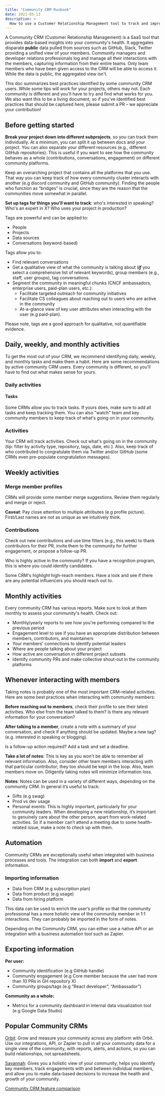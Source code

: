 ```yaml
---
title: "Community CRM Runbook"
date: 2021-05-13
description: >
  How to use a Customer Relationship Management tool to track and improve your interactions with the community
---
```



A Community CRM (Customer Relationship Management) is a SaaS tool that provides data-based insights into your community's health. It aggregates disparate **public** data pulled from sources such as GitHub, Slack, Twitter providing a unified view of your members. Community managers and developer relations professionals log and manage all their interactions with the members, capturing information from their entire teams. Only team members who have been given access to the CRM will be able to access it. While the data is public, the aggregated view isn't. 

This doc summarizes best practices identified by some community CRM users. While some tips will work for your projects, others may not. Each community is different and you'll have to try and find what works for you. We also want this to be a living document, so if you've identified best practices that should be captured here, please submit a PR – we appreciate your contribution!


## Before getting started

**Break your project down into different subprojects**, so you can track them individually. At a minimum, you can split it up between docs and your project. You can also separate your different resources (e.g., different GitHub repositories). This is useful if you want to see how the community behaves as a whole (contributions, conversations, engagement) on different community platforms.

Keep an overarching project that contains all the platforms that you use. That way you can keep track of how every community cluster interacts with another (e.g discord community and GitHub community). Finding the people who function as “bridges” is crucial, since they are the reason that the communities move somewhat in parallel. 

**Set up tags for things you'll want to track**: who's interested in speaking? Who's an expert in X? Who uses your project in production?  

Tags are powerful and can be applied to:
* People
* Projects
* Data sources
* Conversations (keyword-based)

Tags allow you to: 
* Find relevant conversations
* Get a qualitative view of what the community is talking about (***if*** you select a comprehensive list of relevant keywords), group members (e.g., staff, user groups), tag conversations. 
* Segment the community in meaningful chunks   (CNCF ambassadors, enterprise users, paid-plan users, etc.):
  * Facilitate targeted outreach for community initiatives
  * Facilitate CS colleagues about reaching out to users who are active in the community
  * At-a-glance view of key user attributes when interacting with the user (e.g paid-plan).

Please note, tags are a good approach for qualitative, not quantifiable evidence.

## Daily, weekly, and monthly activities

To get the most out of your CRM, we recommend identifying daily, weekly, and monthly tasks and make them a habit. Here are some recommendations by active community CRM users. Every community is different, so you'll have to find out what makes sense for yours. 

### Daily activities

#### Tasks

Some CRMs allow you to track tasks. If yours does, make sure to add all tasks and keep tracking them. You can also "watch" team and key community members to keep track of what's going on in your community.

### Activities

Your CRM will track activities. Check out what's going on in the community (tip: filter by activity type, repository, tags, date, etc.). Also, keep track of who contributed to congratulate them via Twitter and/or GitHub (some CRMs even pre-populate congratulation messages). 

## Weekly activities

### Merge member profiles

CRMs will provide some member merge suggestions. Review them regularly and merge or reject. 

**Caveat**: Pay close attention to multiple attributes (e.g profile picture). First/Last names are not as unique as we intuitively think.

### Contributions

Check out new contributions and use time filters (e.g., this week) to thank contributors for their PR, invite them to the community for further engagement, or propose a follow-up PR. 

Who is highly active in the community? If you have a recognition program, this is where you could identify candidates.

Some CRM's highlight high-reach members. Have a look and see if there are any potential influencers you should reach out to.

## Monthly activities 

Every community CRM has various reports. Make sure to look at them monthly to assess your community's health. Check out:

* Monthly/yearly reports to see how you're performing compared to the previous period
* Engagement level to see if you have an appropriate distribution between members, contributors, and maintainers
* Your members' connections to identify potential leaders
* Where are people talking about your project
* How active are conversation in different project subsets
* Identify community PRs and make collective shout-out in the community platforms

## Whenever interacting with members

Taking notes is probably one of the most important CRM-related activities. Here are some best practices when interacting with community members:

**Before reaching out to members**, check their profile to see their latest activities. Who else from the team talked to them? Is there any relevant information for your conversation?

**After talking to a member**, create a note with a summary of your conversation, and check if anything should be updated. Maybe a new tag? (e.g. interested in speaking or blogging). 

Is a follow-up action required? Add a task and set a deadline.  

**Take a lot of notes**: This is key as you won't be able to remember all relevant information. Also, consider other team members interacting with that particular contributor; they too should be kept in the loop. Also, team members move on. Diligently taking notes will minimize information loss. 

**Notes**:  Notes can be used in a variety of different ways, depending on the community CRM. In general it’s useful to track:
* Gifts (e.g swag)
* Prod vs dev usage
* Personal events: This is highly important, particularly for your community leaders. When developing a new relationship, it’s important to genuinely care about the other person, apart from work-related activities. So if a member can’t attend a meeting due to some health-related issue, make a note to check up with them.

## Automation

Community CRMs are exceptionally useful when integrated with business processes and tools. The integration can both **import** and **export** information. 

### Importing information

* Data from CRM  (e.g subscription plan)
* Data from product (e.g usage)
* Data from hiring platform

This data can be used to enrich the user’s profile so that the community professional has a more holistic view of the community member in 1:1 interactions. They can probably be imported in the form of notes.

Depending on the Community CRM, you can either use a native API or an integration with a business automation tool such as Zapier.

## Exporting information

**Per user:**
* Community identification (e.g GitHub handle)
* Community engagement (e.g Core member because the user had more than 10 PRs in  GH repository X)
* Community groups/tags (e.g “React developer”,  “Ambassador”)

**Community as a whole:**
* Metrics for a community dashboard in internal data visualization tool (e.g Google Data Studio) 

## Popular Community CRMs

[Orbit](https://orbit.love): Grow and measure your community across any platform with Orbit. Use our integrations, API, or Zapier to pull in all your community data for a single view of the community, with reports, alerts, and actions, so you can build relationships, not spreadsheets.

[Savannah](https://docs.savannahhq.com/): Gives you a holistic view of your community, helps you identify key members, track engagements with and between individual members, and allow you to make data-based decisions to increase the health and growth of your community.

[Community CRM feature comparison](https://docs.google.com/spreadsheets/d/1HMBGb3n4U9942aBD-Gc_n1WaEOcktJCpGIa41R7yBCo/edit#gid=0)
